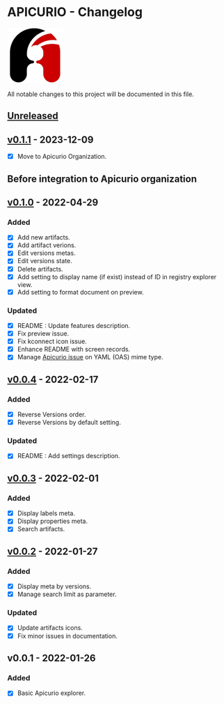 # APICURIO - Changelog

![Apicurio](/resources/apicurio_icon.png)

All notable changes to this project will be documented in this file.

## [Unreleased][Unreleased]

## [v0.1.1] - 2023-12-09

* [X] Move to Apicurio Organization.

## Before integration to Apicurio organization

## [v0.1.0] - 2022-04-29

### Added

* [X] Add new artifacts.
* [X] Add artifact verions.
* [X] Edit versions metas.
* [X] Edit versions state.
* [X] Delete artifacts.
* [X] Add setting to display name (if exist) instead of ID in registry explorer view.
* [X] Add setting to format document on preview.

### Updated

* [X] README : Update features description.
* [X] Fix preview issue.
* [X] Fix kconnect icon issue.
* [X] Enhance README with screen records.
* [X] Manage [Apicurio issue](https://github.com/Apicurio/apicurio-registry/issues/2143) on YAML (OAS) mime type.

## [v0.0.4][v0.0.4] - 2022-02-17

### Added

* [X] Reverse Versions order.
* [X] Reverse Versions by default setting.

### Updated

* [X] README : Add settings description.

## [v0.0.3][v0.0.3] - 2022-02-01

### Added

* [X] Display labels meta.
* [X] Display properties meta.
* [X] Search artifacts.

## [v0.0.2][v0.0.2] - 2022-01-27

### Added

* [X] Display meta by versions.
* [X] Manage search limit as parameter.

### Updated

* [X] Update artifacts icons.
* [X] Fix minor issues in documentation.

## v0.0.1 - 2022-01-26

### Added

* [X] Basic Apicurio explorer.

[unreleased]: https://github.com/jetmartin/Apicurio/apicurio-registry-vscode-plugin/v0.1.1...HEAD
[v0.1.1]: https://github.com/Apicurio/apicurio-registry-vscode-plugin/compare/v0.1.0...v0.1.1
[v0.1.0]: https://github.com/jetmartin/apicurio/compare/v0.0.4...v0.1.0
[v0.0.4]: https://github.com/jetmartin/apicurio/compare/v0.0.3...v0.0.4
[v0.0.3]: https://github.com/jetmartin/apicurio/compare/v0.0.2...v0.0.3
[v0.0.2]: https://github.com/jetmartin/apicurio/compare/v0.0.1...v0.0.2
